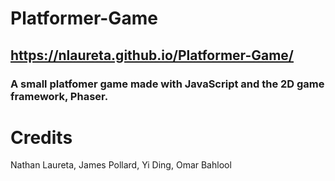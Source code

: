 # Platformer-Game
## https://nlaureta.github.io/Platformer-Game/
### A small platfomer game made with JavaScript and the 2D game framework, Phaser.

# Credits
Nathan Laureta, James Pollard, Yi Ding, Omar Bahlool


